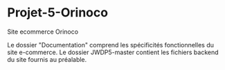 # Projet-5-Orinoco
Site ecommerce Orinoco

Le dossier "Documentation" comprend les spécificités fonctionnelles du site e-commerce.
Le dossier JWDP5-master contient les fichiers backend du site fournis au préalable.
